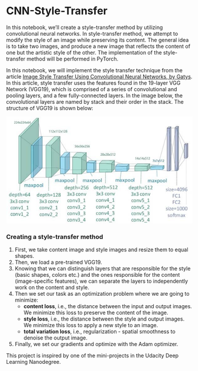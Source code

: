 # CNN-Style-Transfer

In this notebook, we’ll create a style-transfer method by utilizing convolutional neural networks. In style-transfer method, we attempt to modify the style of an image while preserving its content. The general idea is to take two images, and produce a new image that reflects the content of one but the artistic style of the other. The implementation of the style-transfer method will be performed in PyTorch.  

In this notebook, we will implement the style transfer technique from the article [Image Style Transfer Using Convolutional Neural Networks, by Gatys](https://www.cv-foundation.org/openaccess/content_cvpr_2016/papers/Gatys_Image_Style_Transfer_CVPR_2016_paper.pdf). In this article, style transfer uses the features found in the 19-layer VGG Network (VGG19), which is comprised of a series of convolutional and pooling layers, and a few fully-connected layers. In the image below, the convolutional layers are named by stack and their order in the stack. The structure of VGG19 is shown below:

<img src='assets/VGG19.jpg'/>


### Creating a style-transfer method

1. First, we take content image and style images and resize them to equal shapes. 
2. Then, we load a pre-trained VGG19.
3. Knowing that we can distinguish layers that are responsible for the style (basic shapes, colors etc.) and the ones responsible for the content (image-specific features), we can separate the layers to independently work on the content and style.
4. Then we set our task as an optimization problem where we are going to minimize:
   - **content loss**, i.e., the distance between the input and output images. We minimize this loss to preserve the content of the image. 
   - **style loss**, i.e., the distance between the style and output images. We minimize this loss to apply a new style to an image.
   - **total variation loss**, i.e., regularization - spatial smoothness to denoise the output image.
5. Finally, we set our gradients and optimize with the Adam optimizer.

This project is inspired by one of the mini-projects in the Udacity Deep Learning Nanodegree.
